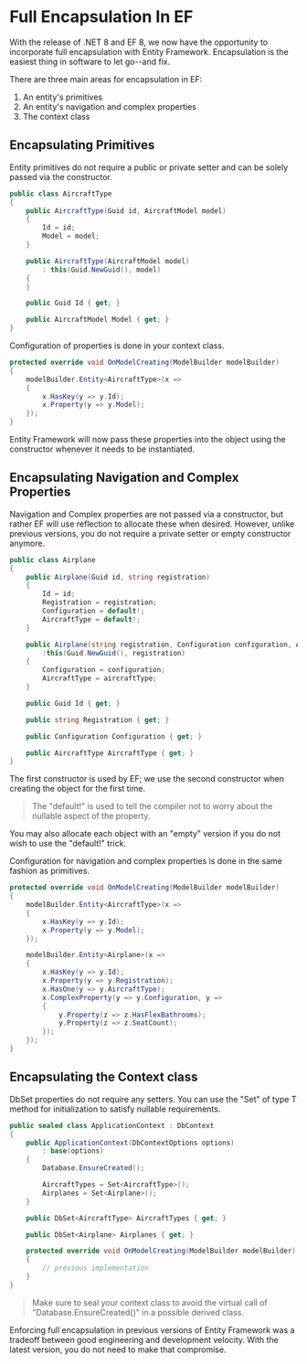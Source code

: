 # Full Encapsulation In EF

With the release of .NET 8 and EF 8, we now have the opportunity to incorporate full encapsulation with Entity Framework. Encapsulation is the easiest thing in software to let go--and fix.

There are three main areas for encapsulation in EF:

1) An entity's primitives
2) An entity's navigation and complex properties
3) The context class

## Encapsulating Primitives

Entity primitives do not require a public or private setter and can be solely passed via the constructor.

```csharp
public class AircraftType
{
    public AircraftType(Guid id, AircraftModel model)
    {
        Id = id;
        Model = model;
    }

    public AircraftType(AircraftModel model)
        : this(Guid.NewGuid(), model)
    {
    }

    public Guid Id { get; }

    public AircraftModel Model { get; }
}
```

Configuration of properties is done in your context class.

```csharp
protected override void OnModelCreating(ModelBuilder modelBuilder)
{
    modelBuilder.Entity<AircraftType>(x =>
    {
        x.HasKey(y => y.Id);
        x.Property(y => y.Model);
    });
}
```

Entity Framework will now pass these properties into the object using the constructor whenever it needs to be instantiated.

## Encapsulating Navigation and Complex Properties

Navigation and Complex properties are not passed via a constructor, but rather EF will use reflection to allocate these when desired. However, unlike previous versions, you do not require a private setter or empty constructor anymore.

```csharp
public class Airplane
{
    public Airplane(Guid id, string registration)
    {
        Id = id;
        Registration = registration;
        Configuration = default!;
        AircraftType = default!;
    }

    public Airplane(string registration, Configuration configuration, AircraftType aircraftType)
        :this(Guid.NewGuid(), registration)
    {
        Configuration = configuration;
        AircraftType = aircraftType;
    }

    public Guid Id { get; }

    public string Registration { get; }

    public Configuration Configuration { get; }

    public AircraftType AircraftType { get; }
}
```

The first constructor is used by EF; we use the second constructor when creating the object for the first time.

> The "default!" is used to tell the compiler not to worry about the nullable aspect of the property.

You may also allocate each object with an "empty" version if you do not wish to use the "default!" trick.

Configuration for navigation and complex properties is done in the same fashion as primitives.

```csharp
protected override void OnModelCreating(ModelBuilder modelBuilder)
{
    modelBuilder.Entity<AircraftType>(x =>
    {
        x.HasKey(y => y.Id);
        x.Property(y => y.Model);
    });

    modelBuilder.Entity<Airplane>(x =>
    {
        x.HasKey(y => y.Id);
        x.Property(y => y.Registration);
        x.HasOne(y => y.AircraftType);
        x.ComplexProperty(y => y.Configuration, y =>
        {
            y.Property(z => z.HasFlexBathrooms);
            y.Property(z => z.SeatCount);
        });
    });
}
```

## Encapsulating the Context class

DbSet properties do not require any setters. You can use the "Set" of type T method for initialization to satisfy nullable requirements.

```csharp
public sealed class ApplicationContext : DbContext
{
    public ApplicationContext(DbContextOptions options)
        : base(options)
    {
        Database.EnsureCreated();

        AircraftTypes = Set<AircraftType>();
        Airplanes = Set<Airplane>();
    }

    public DbSet<AircraftType> AircraftTypes { get; }

    public DbSet<Airplane> Airplanes { get; }

    protected override void OnModelCreating(ModelBuilder modelBuilder)
    {
        // previous implementation
    }
}
```

> Make sure to seal your context class to avoid the virtual call of "Database.EnsureCreated()" in a possible derived class.

Enforcing full encapsulation in previous versions of Entity Framework was a tradeoff between good engineering and development velocity. With the latest version, you do not need to make that compromise.
